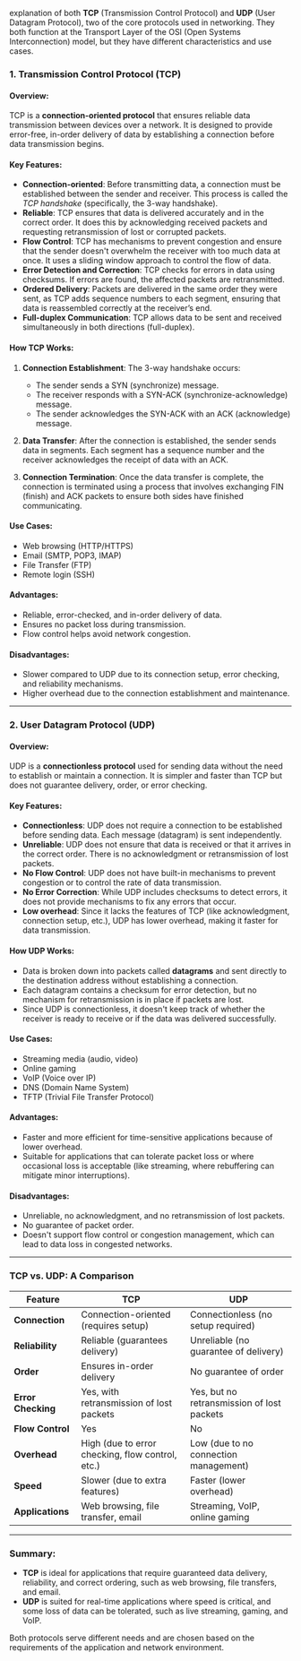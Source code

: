explanation of both **TCP** (Transmission Control Protocol) and **UDP** (User Datagram Protocol), two of the core protocols used in networking. They both function at the Transport Layer of the OSI (Open Systems Interconnection) model, but they have different characteristics and use cases.

### **1. Transmission Control Protocol (TCP)**

#### Overview:
TCP is a **connection-oriented protocol** that ensures reliable data transmission between devices over a network. It is designed to provide error-free, in-order delivery of data by establishing a connection before data transmission begins.

#### Key Features:
- **Connection-oriented**: Before transmitting data, a connection must be established between the sender and receiver. This process is called the *TCP handshake* (specifically, the 3-way handshake).
- **Reliable**: TCP ensures that data is delivered accurately and in the correct order. It does this by acknowledging received packets and requesting retransmission of lost or corrupted packets.
- **Flow Control**: TCP has mechanisms to prevent congestion and ensure that the sender doesn't overwhelm the receiver with too much data at once. It uses a sliding window approach to control the flow of data.
- **Error Detection and Correction**: TCP checks for errors in data using checksums. If errors are found, the affected packets are retransmitted.
- **Ordered Delivery**: Packets are delivered in the same order they were sent, as TCP adds sequence numbers to each segment, ensuring that data is reassembled correctly at the receiver’s end.
- **Full-duplex Communication**: TCP allows data to be sent and received simultaneously in both directions (full-duplex).

#### How TCP Works:
1. **Connection Establishment**: The 3-way handshake occurs:
   - The sender sends a SYN (synchronize) message.
   - The receiver responds with a SYN-ACK (synchronize-acknowledge) message.
   - The sender acknowledges the SYN-ACK with an ACK (acknowledge) message.
   
2. **Data Transfer**: After the connection is established, the sender sends data in segments. Each segment has a sequence number and the receiver acknowledges the receipt of data with an ACK.

3. **Connection Termination**: Once the data transfer is complete, the connection is terminated using a process that involves exchanging FIN (finish) and ACK packets to ensure both sides have finished communicating.

#### Use Cases:
- Web browsing (HTTP/HTTPS)
- Email (SMTP, POP3, IMAP)
- File Transfer (FTP)
- Remote login (SSH)

#### Advantages:
- Reliable, error-checked, and in-order delivery of data.
- Ensures no packet loss during transmission.
- Flow control helps avoid network congestion.

#### Disadvantages:
- Slower compared to UDP due to its connection setup, error checking, and reliability mechanisms.
- Higher overhead due to the connection establishment and maintenance.

---

### **2. User Datagram Protocol (UDP)**

#### Overview:
UDP is a **connectionless protocol** used for sending data without the need to establish or maintain a connection. It is simpler and faster than TCP but does not guarantee delivery, order, or error checking.

#### Key Features:
- **Connectionless**: UDP does not require a connection to be established before sending data. Each message (datagram) is sent independently.
- **Unreliable**: UDP does not ensure that data is received or that it arrives in the correct order. There is no acknowledgment or retransmission of lost packets.
- **No Flow Control**: UDP does not have built-in mechanisms to prevent congestion or to control the rate of data transmission.
- **No Error Correction**: While UDP includes checksums to detect errors, it does not provide mechanisms to fix any errors that occur.
- **Low overhead**: Since it lacks the features of TCP (like acknowledgment, connection setup, etc.), UDP has lower overhead, making it faster for data transmission.

#### How UDP Works:
- Data is broken down into packets called **datagrams** and sent directly to the destination address without establishing a connection.
- Each datagram contains a checksum for error detection, but no mechanism for retransmission is in place if packets are lost.
- Since UDP is connectionless, it doesn't keep track of whether the receiver is ready to receive or if the data was delivered successfully.

#### Use Cases:
- Streaming media (audio, video)
- Online gaming
- VoIP (Voice over IP)
- DNS (Domain Name System)
- TFTP (Trivial File Transfer Protocol)

#### Advantages:
- Faster and more efficient for time-sensitive applications because of lower overhead.
- Suitable for applications that can tolerate packet loss or where occasional loss is acceptable (like streaming, where rebuffering can mitigate minor interruptions).

#### Disadvantages:
- Unreliable, no acknowledgment, and no retransmission of lost packets.
- No guarantee of packet order.
- Doesn't support flow control or congestion management, which can lead to data loss in congested networks.

---

### **TCP vs. UDP: A Comparison**

| Feature                  | TCP                                   | UDP                                    |
|--------------------------|---------------------------------------|----------------------------------------|
| **Connection**            | Connection-oriented (requires setup) | Connectionless (no setup required)     |
| **Reliability**           | Reliable (guarantees delivery)        | Unreliable (no guarantee of delivery)  |
| **Order**                 | Ensures in-order delivery             | No guarantee of order                  |
| **Error Checking**        | Yes, with retransmission of lost packets | Yes, but no retransmission of lost packets |
| **Flow Control**          | Yes                                   | No                                     |
| **Overhead**              | High (due to error checking, flow control, etc.) | Low (due to no connection management)  |
| **Speed**                 | Slower (due to extra features)        | Faster (lower overhead)                |
| **Applications**          | Web browsing, file transfer, email    | Streaming, VoIP, online gaming         |

---

### **Summary:**
- **TCP** is ideal for applications that require guaranteed data delivery, reliability, and correct ordering, such as web browsing, file transfers, and email.
- **UDP** is suited for real-time applications where speed is critical, and some loss of data can be tolerated, such as live streaming, gaming, and VoIP.

Both protocols serve different needs and are chosen based on the requirements of the application and network environment.